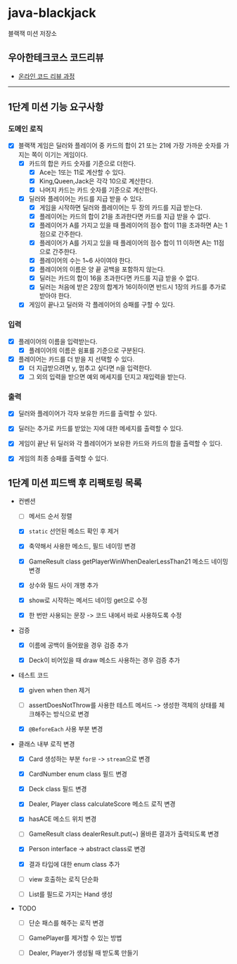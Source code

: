 # java-blackjack

블랙잭 미션 저장소

## 우아한테크코스 코드리뷰

- [온라인 코드 리뷰 과정](https://github.com/woowacourse/woowacourse-docs/blob/master/maincourse/README.md)

---
## 1단계 미션 기능 요구사항
### 도메인 로직
- [x] 블랙잭 게임은 딜러와 플레이어 중 카드의 합이 21 또는 21에 가장 가까운 숫자를 가지는 쪽이 이기는 게임이다.
  - [x] 카드의 합은 카드 숫자를 기준으로 더한다.
    - [x] Ace는 1또는 11로 계산할 수 있다.
    - [x] King,Queen,Jack은 각각 10으로 계산한다.
    - [x] 나머지 카드는 카드 숫자를 기준으로 계산한다.
  - [x] 딜러와 플레이어는 카드를 지급 받을 수 있다.
    - [x] 게임을 시작하면 딜러와 플레이어는 두 장의 카드를 지급 받는다.
    - [x] 플레이어는 카드의 합이 21을 초과한다면 카드를 지급 받을 수 없다.
    - [x] 플레이어가 A를 가지고 있을 때 플레이어의 점수 합이 11을 초과하면 A는 1점으로 간주한다.
    - [x] 플레이어가 A를 가지고 있을 때 플레이어의 점수 합이 11 이하면 A는 11점으로 간주한다.
    - [x] 플레이어의 수는 1~6 사이여야 한다.
    - [x] 플레이어의 이름은 양 끝 공백을 포함하지 않는다.
    - [x] 딜러는 카드의 합이 16을 초과한다면 카드를 지급 받을 수 없다.
    - [x] 딜러는 처음에 받은 2장의 합계가 16이하이면 반드시 1장의 카드를 추가로 받아야 한다.
  - [x] 게임이 끝나고 딜러와 각 플레이어의 승패를 구할 수 있다.

### 입력
- [x] 플레이어의 이름을 입력받는다.
  - [x] 플레이어의 이름은 쉼표를 기준으로 구분된다.
- [x] 플레이어는 카드를 더 받을 지 선택할 수 있다.
  - [x] 더 지급받으려면 y, 멈추고 싶다면 n을 입력한다.
  - [x] 그 외의 입력을 받으면 예외 메세지를 던지고 재입력을 받는다.

### 출력
- [x] 딜러와 플레이어가 각자 보유한 카드를 출력할 수 있다.
- [x] 딜러는 추가로 카드를 받았는 지에 대한 메세지를 출력할 수 있다.
- [x] 게임이 끝난 뒤 딜러와 각 플레이어가 보유한 카드와 카드의 합을 출력할 수 있다.
- [x] 게임의 최종 승패를 출력할 수 있다.


## 1단계 미션 피드백 후 리팩토링 목록
- 컨벤션
  - [ ] 메서드 순서 정렬
  - [x] `static` 선언된 메소드 확인 후 제거
  - [x] 축약해서 사용한 메소드, 필드 네이밍 변경
  - [x] GameResult class getPlayerWinWhenDealerLessThan21 메소드 네이밍 변경
  - [x] 상수와 필드 사이 개행 추가
  - [x] show로 시작하는 메서드 네이밍 get으로 수정
  - [x] 한 번만 사용되는 문장 -> 코드 내에서 바로 사용하도록 수정


- 검증
  - [x] 이름에 공백이 들어왔을 경우 검증 추가
  - [x] Deck이 비어있을 때 draw 메소드 사용하는 경우 검증 추가


- 테스트 코드
  - [x] given when then 제거
  - [ ] assertDoesNotThrow를 사용한 테스트 메서드 -> 생성한 객체의 상태를 체크해주는 방식으로 변경
  - [x] `@BeforeEach` 사용 부분 변경


- 클래스 내부 로직 변경
  - [x] Card 생성하는 부분 `for문` -> `stream`으로 변경
  - [x] CardNumber enum class 필드 변경
  - [x] Deck class 필드 변경
  - [x] Dealer, Player class calculateScore 메소드 로직 변경
  - [x] hasACE 메소드 위치 변경
  - [ ] GameResult class dealerResult.put(~) 올바른 결과가 출력되도록 변경
  - [x] Person interface -> abstract class로 변경
  - [x] 결과 타입에 대한 enum class 추가
  - [ ] view 호출하는 로직 단순화
  - [ ] List<Card>를 필드로 가지는 Hand 생성


- TODO
  - [ ] 단순 패스를 해주는 로직 변경
  - [ ] GamePlayer를 제거할 수 있는 방법
  - [ ] Dealer, Player가 생성될 때 받도록 만들기



